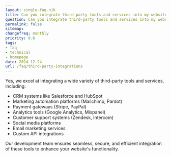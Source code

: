 ```yaml
---
layout: single-faq.njk
title: Can you integrate third-party tools and services into my website?
question: Can you integrate third-party tools and services into my website?
permalink: false
sitemap:
changefreq: monthly
priority: 0.6
tags:
- faq
- technical
- homepage
date: 2024-12-24
url: /faq/third-party-integrations
---
```


Yes, we excel at integrating a wide variety of third-party tools and services, including:

- CRM systems like Salesforce and HubSpot
- Marketing automation platforms (Mailchimp, Pardot)
- Payment gateways (Stripe, PayPal)
- Analytics tools (Google Analytics, Mixpanel)
- Customer support systems (Zendesk, Intercom)
- Social media platforms
- Email marketing services
- Custom API integrations

Our development team ensures seamless, secure, and efficient integration of these tools to enhance your website's functionality.
